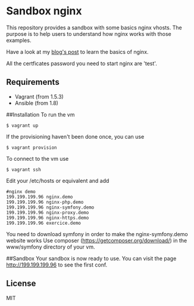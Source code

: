 # Sandbox nginx
This repository provides a sandbox with some basics nginx vhosts. The purpose is to help users to understand how nginx works with those examples.

Have a look at my [blog's post](http://www.theodo.fr/blog/2014/08/1894/) to learn the basics of nginx.

All the certficates password you need to start nginx are 'test'.

## Requirements
+ Vagrant (from 1.5.3)
+ Ansible (from 1.8)

##Installation
To run the vm

    $ vagrant up


If the provisioning haven't been done once, you can use

    $ vagrant provision


To connect to the vm use

    $ vagrant ssh


Edit your /etc/hosts or equivalent and add  

    #nginx demo
    199.199.199.96 nginx.demo
    199.199.199.96 nginx-php.demo
    199.199.199.96 nginx-symfony.demo
    199.199.199.96 nginx-proxy.demo
    199.199.199.96 nginx-https.demo
    199.199.199.96 exercice.demo

You need to download symfony in order to make the nginx-symfony.demo website works
Use composer (https://getcomposer.org/download/) in the www/symfony directory of your vm.

##Sandbox
Your sandbox is now ready to use.
You can visit the page http://199.199.199.96 to see the first conf.

## License
MIT
